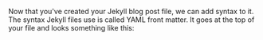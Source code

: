 Now that you've created your Jekyll blog post file, 
we can add syntax to it. The syntax Jekyll files 
use is called YAML front matter. It goes at the top of your file and looks
something like this:
